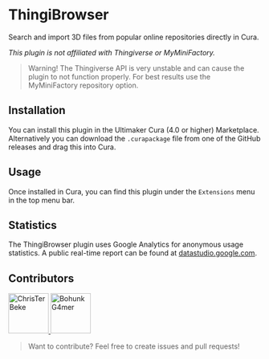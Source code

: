 # ThingiBrowser

Search and import 3D files from popular online repositories directly in Cura.

*This plugin is not affiliated with Thingiverse or MyMiniFactory.*

> Warning! The Thingiverse API is very unstable and can cause the plugin to not function properly. For best results use the MyMiniFactory repository option.

## Installation

You can install this plugin in the Ultimaker Cura (4.0 or higher) Marketplace.
Alternatively you can download the `.curapackage` file from one of the GitHub releases and drag this into Cura.

## Usage

Once installed in Cura, you can find this plugin under the `Extensions` menu in the top menu bar.

## Statistics

The ThingiBrowser plugin uses Google Analytics for anonymous usage statistics.
A public real-time report can be found at [datastudio.google.com](https://datastudio.google.com/s/gcA3nY2Wus8).

## Contributors

<a href="https://github.com/ChrisTerBeke">
    <img src="https://avatars2.githubusercontent.com/u/1134120?s=460&v=4" title="ChrisTerBeke" width="80" height="80">
</a>

<a href="https://github.com/BohunkG4mer">
    <img src="https://avatars0.githubusercontent.com/u/16234384?s=400&v=4" title="BohunkG4mer" width="80" height="80">
</a>

> Want to contribute? Feel free to create issues and pull requests!
